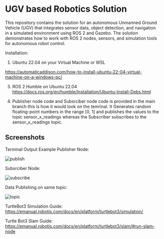 
# UGV based Robotics Solution 
This repository contains the solution for an autonomous Unmanned Ground Vehicle (UGV) that integrates sensor data, object detection, and navigation in a simulated environment using ROS 2 and Gazebo. The solution demonstrates how to work with ROS 2 nodes, sensors, and simulation tools for autonomous robot control.

Installation:

1. Ubuntu 22.04 on your Virtual Machine or WSL
   
https://automaticaddison.com/how-to-install-ubuntu-22-04-virtual-machine-on-a-windows-pc/

3. ROS 2 Humble on Ubuntu 22.04
https://docs.ros.org/en/humble/Installation/Ubuntu-Install-Debs.html

4. Publisher node code and Subsrciber node code is provided in the main branch this is how it would look on the temrinal.
It Generates random floating-point numbers in the range [0, 1] and publishes the values to the topic sensor_x_readings whereas the Subscriber subscribes to the sensor_x_readings topic.

## Screenshots


Terminal Output Example
Publisher Node:

![publish ](https://github.com/user-attachments/assets/9cb448c5-b420-4f3f-8b59-8274f308e898)


Subsrciber Node:

![subscribe ](https://github.com/user-attachments/assets/8f13d96f-226d-4272-b9c2-0de5c891834f)


Data Publishing on same topic:

![topic](https://github.com/user-attachments/assets/e9b6912c-f688-4656-a9cc-cc1cb9bf0cce)



TurtleBot3 Simulation Guide:
https://emanual.robotis.com/docs/en/platform/turtlebot3/simulation/

Turtle Bot3 Slam Guide:
https://emanual.robotis.com/docs/en/platform/turtlebot3/slam/#run-slam-node



